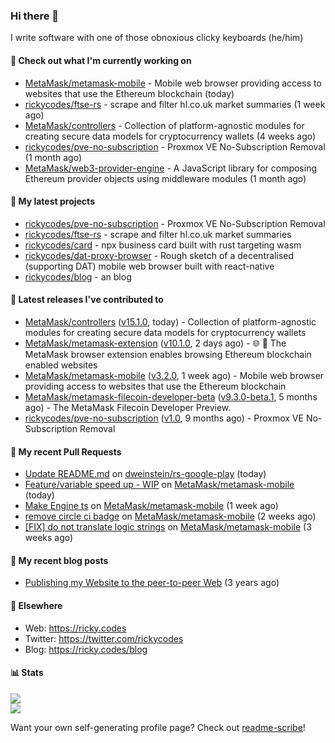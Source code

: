 ### Hi there 👋

I write software with one of those obnoxious clicky keyboards (he/him) 

#### 👀 Check out what I'm currently working on

- [MetaMask/metamask-mobile](https://github.com/MetaMask/metamask-mobile) - Mobile web browser providing access to websites that use the Ethereum blockchain (today)
- [rickycodes/ftse-rs](https://github.com/rickycodes/ftse-rs) - scrape and filter hl.co.uk market summaries (1 week ago)
- [MetaMask/controllers](https://github.com/MetaMask/controllers) - Collection of platform-agnostic modules for creating secure data models for cryptocurrency wallets (4 weeks ago)
- [rickycodes/pve-no-subscription](https://github.com/rickycodes/pve-no-subscription) - Proxmox VE No-Subscription Removal (1 month ago)
- [MetaMask/web3-provider-engine](https://github.com/MetaMask/web3-provider-engine) - A JavaScript library for composing Ethereum provider objects using middleware modules (1 month ago)

#### 🌱 My latest projects

- [rickycodes/pve-no-subscription](https://github.com/rickycodes/pve-no-subscription) - Proxmox VE No-Subscription Removal
- [rickycodes/ftse-rs](https://github.com/rickycodes/ftse-rs) - scrape and filter hl.co.uk market summaries
- [rickycodes/card](https://github.com/rickycodes/card) - npx business card built with rust targeting wasm
- [rickycodes/dat-proxy-browser](https://github.com/rickycodes/dat-proxy-browser) - Rough sketch of a decentralised (supporting DAT) mobile web browser built with react-native
- [rickycodes/blog](https://github.com/rickycodes/blog) - an blog

#### 🔭 Latest releases I've contributed to

- [MetaMask/controllers](https://github.com/MetaMask/controllers) ([v15.1.0](https://github.com/MetaMask/controllers/releases/tag/v15.1.0), today) - Collection of platform-agnostic modules for creating secure data models for cryptocurrency wallets
- [MetaMask/metamask-extension](https://github.com/MetaMask/metamask-extension) ([v10.1.0](https://github.com/MetaMask/metamask-extension/releases/tag/v10.1.0), 2 days ago) - :globe_with_meridians: :electric_plug: The MetaMask browser extension enables browsing Ethereum blockchain enabled websites
- [MetaMask/metamask-mobile](https://github.com/MetaMask/metamask-mobile) ([v3.2.0](https://github.com/MetaMask/metamask-mobile/releases/tag/v3.2.0), 1 week ago) - Mobile web browser providing access to websites that use the Ethereum blockchain
- [MetaMask/metamask-filecoin-developer-beta](https://github.com/MetaMask/metamask-filecoin-developer-beta) ([v9.3.0-beta.1](https://github.com/MetaMask/metamask-filecoin-developer-beta/releases/tag/v9.3.0-beta.1), 5 months ago) - The MetaMask Filecoin Developer Preview.
- [rickycodes/pve-no-subscription](https://github.com/rickycodes/pve-no-subscription) ([v1.0](https://github.com/rickycodes/pve-no-subscription/releases/tag/v1.0), 9 months ago) - Proxmox VE No-Subscription Removal

#### 🔨 My recent Pull Requests

- [Update README.md](https://github.com/dweinstein/rs-google-play/pull/2) on [dweinstein/rs-google-play](https://github.com/dweinstein/rs-google-play) (today)
- [Feature/variable speed up - WIP](https://github.com/MetaMask/metamask-mobile/pull/3106) on [MetaMask/metamask-mobile](https://github.com/MetaMask/metamask-mobile) (today)
- [Make Engine ts](https://github.com/MetaMask/metamask-mobile/pull/3072) on [MetaMask/metamask-mobile](https://github.com/MetaMask/metamask-mobile) (1 week ago)
- [remove circle ci badge](https://github.com/MetaMask/metamask-mobile/pull/3060) on [MetaMask/metamask-mobile](https://github.com/MetaMask/metamask-mobile) (2 weeks ago)
- [[FIX] do not translate logic strings](https://github.com/MetaMask/metamask-mobile/pull/3031) on [MetaMask/metamask-mobile](https://github.com/MetaMask/metamask-mobile) (3 weeks ago)

#### 📜 My recent blog posts

- [Publishing my Website to the peer-to-peer Web](//ricky.codes/blog/posts/publishing-to-the-peer-to-peer-web/) (3 years ago)

#### 🔗 Elsewhere

- Web: https://ricky.codes
- Twitter: https://twitter.com/rickycodes
- Blog: https://ricky.codes/blog

#### 📊 Stats

<p>
<img src='https://github-readme-stats.vercel.app/api?username=rickycodes&show_icons=true&theme=dark&icon_color=eee' /><br />
<img src='https://github-readme-stats.vercel.app/api/top-langs/?username=rickycodes&theme=dark' />
</p>

Want your own self-generating profile page? Check out [readme-scribe](https://github.com/muesli/readme-scribe)!
